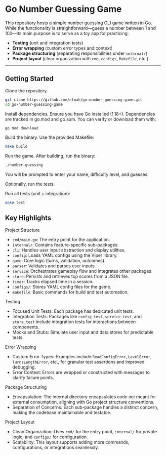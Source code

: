 # Go Number Guessing Game

This repository hosts a simple number guessing CLI game written in Go. While the functionality is straightforward—guess a number between 1 and 100—its main purpose is to serve as a toy app for practicing:

- **Testing** (unit and integration tests)
- **Error wrapping** (custom error types and context)
- **Package structuring** (separating responsibilities under `internal/`)
- **Project layout** (clear organization with `cmd`, `configs`, `Makefile`, etc.)

---

## Getting Started

Clone the repository.

```bash
git clone https://github.com/alnah/go-number-guessing-game.git
cd go-number-guessing-game
```

Install dependencies. Ensure you have Go installed (1.18+). Dependencies are tracked in go.mod and go.sum. You can verify or download them with:

```bash
go mod download
```

Build the binary. Use the provided Makefile:

```bash
make build
```

Run the game. After building, run the binary:

```bash
./number-guessing
```

You will be prompted to enter your name, difficulty level, and guesses.

Optionally, run the tests.

Run all tests (unit + integration):

```bash
make test
```

## Key Highlights

Project Structure

- `cmd/main.go`: The entry point for the application.
- `internal/`: Contains feature-specific sub-packages:
- `cli`: Handles user input abstraction and display utilities.
- `config`: Loads YAML configs using the Viper library.
- `game`: Core logic (turns, validation, outcomes).
- `parser`: Validates and parses user inputs.
- `service`: Orchestrates gameplay flow and integrates other packages.
- `store`: Persists and retrieves top scores from a JSON file.
- `timer`: Tracks elapsed time in a session.
- `configs/`: Stores YAML config files for the game.
- `makefile`: Basic commands for build and test automation.

Testing

- Focused Unit Tests: Each package has dedicated unit tests.
- Integration Tests: Packages like `config_test`, `service_test`, and `store_test` include integration tests for interactions between components.
- Mocks and Stubs: Simulate user input and data stores for predictable tests.

Error Wrapping

- Custom Error Types: Examples include `ReadConfigError`, `LevelError`, `TurnsLengthError`, etc., for granular test assertions and improved debugging.
- Error Context: Errors are wrapped or constructed with messages to clarify failure points.

Package Structuring

- Encapsulation: The internal directory encapsulates code not meant for external consumption, aligning with Go project structure conventions.
- Separation of Concerns: Each sub-package handles a distinct concern, making the codebase maintainable and testable.

Project Layout

- Clean Organization: Uses `cmd/` for the entry point, `internal/` for private logic, and `configs/` for configuration.
- Scalability: This layout supports adding more commands, configurations, or integrations seamlessly.
